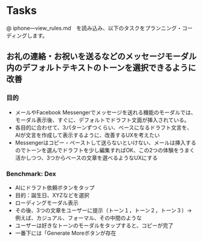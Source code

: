 # Tasks

@ iphone—view_rules.md　を読み込み、以下のタスクをプランニング・コーディングします。

## お礼の連絡・お祝いを送るなどのメッセージモーダル内のデフォルトテキストのトーンを選択できるように改善

### 目的

- メールやFacebook Messengerでメッセージを送れる機能のモーダルでは、モーダル表示後、すぐに、デフォルトでドラフト文面が挿入されている。
- 各目的に合わせて、3パターンずつくらい、ベースになるドラフト文言を、AIが文言を作成して表示するように、改善するUXを考えたい
- Messengerはコピー・ペーストして送らないといけない、メールは挿入するのでトーンを選んでドラフトを少し編集すればOK、この2つの体験をうまく活かしつつ、3つからベースの文章を選べるようなUXにする

### Benchmark: Dex

- AIにドラフト依頼ボタンをタップ
- 目的：誕生日、XYZなどを選択
- ローディングモーダル表示
- その後、3つの文章をユーザーに提示（トーン１，トーン２，トーン３）→例えば、カジュアル、フォーマル、その中間のような
- ユーザーは好きなトーンのモーダルをタップすると、コピーが完了
- 一番下には「Generate Moreボタンが存在
